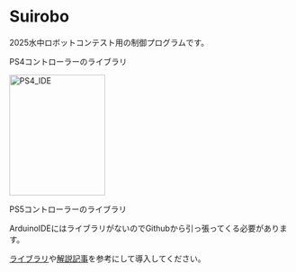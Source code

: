 # Suirobo
2025水中ロボットコンテスト用の制御プログラムです。

PS4コントローラーのライブラリ

<img width="170" height="215" alt="PS4_IDE" src="https://github.com/user-attachments/assets/fa3746c9-adde-48e8-a89b-20bfd42e7c2f" />

PS5コントローラーのライブラリ

ArduinoIDEにはライブラリがないのでGithubから引っ張ってくる必要があります。

[ライブラリ](https://github.com/BLACKROBOTICS/ps5Controller)や[解説記事](https://note.com/kagyroy/n/ne3d1fd231143)を参考にして導入してください。

